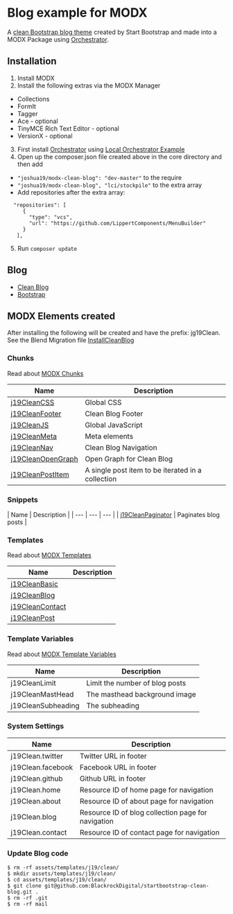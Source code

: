 # Blog example for MODX

A [clean Bootstrap blog theme](https://github.com/BlackrockDigital/startbootstrap-clean-blog) created by Start Bootstrap and made into a MODX Package using [Orchestrator](https://github.com/LippertComponents/Orchestrator). 

## Installation

1. Install MODX
2. Install the following extras via the MODX Manager
  - Collections
  - FormIt
  - Tagger
  - Ace - optional
  - TinyMCE Rich Text Editor - optional
  - VersionX - optional
3. First install [Orchestrator](https://github.com/LippertComponents/Orchestrator) using [Local Orchestrator Example](https://github.com/LippertComponents/LocalOrchestrator)
4. Open up the composer.json file created above in the core directory and then add
  - `"joshua19/modx-clean-blog": "dev-master"` to the require 
  - `"joshua19/modx-clean-blog", "lci/stockpile"` to the extra array
  - Add repositories after the extra array:  
  ```
    "repositories": [
       {
         "type": "vcs",
         "url": "https://github.com/LippertComponents/MenuBuilder"
       }
     ], 
  ```
5. Run `composer update`

## Blog

- [Clean Blog](https://github.com/BlackrockDigital/startbootstrap-clean-blog)
- [Bootstrap](https://getbootstrap.com/)

## MODX Elements created

After installing the following will be created and have the prefix: jg19Clean. See the Blend Migration file [InstallCleanBlog](src/database/migrations/InstallCleanBlog.php)

### Chunks

Read about [MODX Chunks](https://docs.modx.com/revolution/2.x/making-sites-with-modx/structuring-your-site/chunks)

| Name | Description |
| --- | --- | 
| [j19CleanCSS](src/elements/chunks/j19CleanCSS.tpl) | Global CSS |
| [j19CleanFooter](src/elements/chunks/j19CleanFooter.tpl) | Clean Blog Footer |
| [j19CleanJS](src/elements/chunks/j19CleanJS.tpl) | Global JavaScript |
| [j19CleanMeta](src/elements/chunks/j19CleanMeta.tpl) | Meta elements |
| [j19CleanNav](src/elements/chunks/j19CleanNav.tpl) | Clean Blog Navigation |
| [j19CleanOpenGraph](src/elements/chunks/j19CleanOpenGraph.tpl) | Open Graph for Clean Blog |
| [j19CleanPostItem](src/elements/chunks/j19CleanPostItem.tpl) | A single post item to be iterated in a collection |


### Snippets
 
| Name | Description |
| --- | --- | --- | 
| [j19CleanPaginator](src/elements/snippets/j19CleanPaginator.php) | Paginates blog posts |

### Templates

Read about [MODX Templates](https://docs.modx.com/revolution/2.x/making-sites-with-modx/structuring-your-site/templates)

| Name | Description |
| --- | --- | 
| [j19CleanBasic](src/elements/templates/j19CleanBasic.tpl) | |
| [j19CleanBlog](src/elements/templates/j19CleanBlog.tpl) | |
| [j19CleanContact](src/elements/templates/j19CleanContact.tpl) | |
| [j19CleanPost](src/elements/templates/j19CleanPost.tpl) | |


### Template Variables

Read about [MODX Template Variables](https://docs.modx.com/revolution/2.x/making-sites-with-modx/customizing-content/template-variables)

| Name | Description |
| --- | --- | 
| j19CleanLimit | Limit the number of blog posts |
| j19CleanMastHead | The masthead background image |
| j19CleanSubheading | The subheading |

### System Settings

| Name | Description |
| --- | --- | 
| j19Clean.twitter | Twitter URL in footer |
| j19Clean.facebook | Facebook URL in footer |
| j19Clean.github | Github URL in footer |
| j19Clean.home | Resource ID of home page for navigation |
| j19Clean.about | Resource ID of about page for navigation |
| j19Clean.blog | Resource ID of blog collection page for navigation |
| j19Clean.contact | Resource ID of contact page for navigation |

### Update Blog code

```
$ rm -rf assets/templates/j19/clean/
$ mkdir assets/templates/j19/clean/
$ cd assets/templates/j19/clean/
$ git clone git@github.com:BlackrockDigital/startbootstrap-clean-blog.git .
$ rm -rf .git
$ rm -rf mail
```